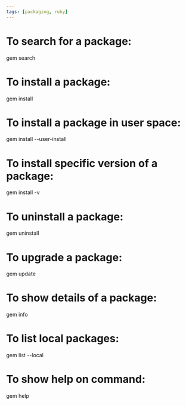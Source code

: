 ```yaml
---
tags: [packaging, ruby]
---
```


# To search for a package:

gem search <package>

# To install a package:

gem install <package>

# To install a package in user space:

gem install --user-install <package>

# To install specific version of a package:

gem install <package> -v <version>

# To uninstall a package:

gem uninstall <package>

# To upgrade a package:

gem update <package>

# To show details of a package:

gem info <package>

# To list local packages:

gem list --local

# To show help on command:

gem help <command>

